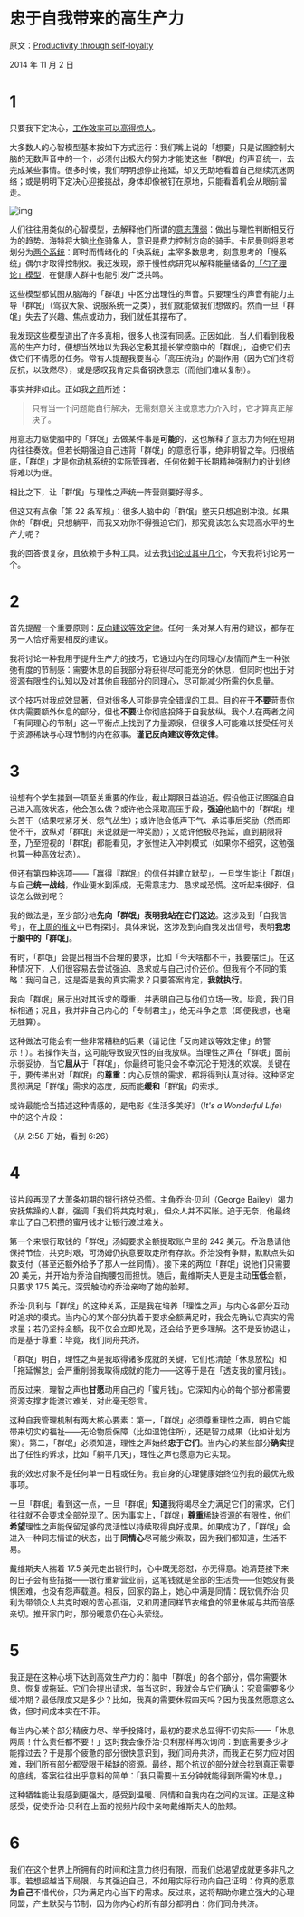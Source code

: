 # 忠于自我带来的高生产力

原文：[Productivity through self-loyalty](https://mindingourway.com/productivity-through-self-loyalty/)

2014 年 11 月 2 日

# 1

只要我下定决心，[工作效率可以高得惊人](http://lesswrong.com/lw/jg3/the_mechanics_of_my_recent_productivity/)。

大多数人的心智模型基本按如下方式运行：我们嘴上说的「想要」只是试图控制大脑的无数声音中的一个，必须付出极大的努力才能使这些「群氓」的声音统一，去完成某些事情。很多时候，我们明明想停止拖延，却又无助地看着自己继续沉迷网络；或是明明下定决心迎接挑战，身体却像被钉在原地，只能看着机会从眼前溜走。

![img](https://mindingourway.com/content/images/2016/03/PrettyRational_NotTheKing.jpg)

人们往往用类似的心智模型，去解释他们所谓的[意志薄弱](http://en.wikipedia.org/wiki/Akrasia)：做出与理性判断相反行为的趋势。海特将大脑[比作](http://en.wikipedia.org/wiki/The_Happiness_Hypothesis)骑象人，意识是费力控制方向的骑手。卡尼曼则将思考划分为[两个系统](http://en.wikipedia.org/wiki/Thinking,_Fast_and_Slow)：即时而情绪化的「快系统」主宰多数思考，刻意思考的「慢系统」偶尔才取得控制权。我还发现，源于慢性病研究以解释能量储备的[「勺子理论」模型](http://en.wikipedia.org/wiki/Spoon_theory)，在健康人群中也能引发广泛共鸣。

这些模型都试图从脑海的「群氓」中区分出理性的声音。只要理性的声音有能力主导「群氓」（驾驭大象、说服系统一之类），我们就能做我们想做的。然而一旦「群氓」失去了兴趣、焦点或动力，我们就任其摆布了。

我发现这些模型道出了许多真相，很多人也深有同感。正因如此，当人们看到我极高的生产力时，便想当然地以为我必定极其擅长掌控脑中的「群氓」，迫使它们去做它们不情愿的任务。常有人提醒我要当心「高压统治」的副作用（因为它们终将反抗，以致燃尽），或是感叹我肯定具备钢铁意志（而他们难以复制）。

事实并非如此。正如我[之前](https://mindingourway.com/self-signaling-the-ability-to-do-what-you-want/)所述：

> 只有当一个问题能自行解决，无需刻意关注或意志力介入时，它才算真正解决了。

用意志力驱使脑中的「群氓」去做某件事是**可能**的，这也解释了意志力为何在短期内往往奏效。但若长期强迫自己违背「群氓」的意愿行事，绝非明智之举。归根结底，「群氓」才是你动机系统的实际管理者，任何依赖于长期精神强制力的计划终将难以为继。

相比之下，让「群氓」与理性之声统一阵营则要好得多。

但这又有点像「第 22 条军规」：很多人脑中的「群氓」整天只想追剧冲浪。如果你的「群氓」只想躺平，而我又劝你不得强迫它们，那究竟该怎么实现高水平的生产力呢？

我的回答很复杂，且依赖于多种工具。过去我[讨论过其中几个](http://lesswrong.com/lw/jh0/deregulating_distraction_moving_towards_the_goal/)，今天我将讨论另一个。

# 2

首先提醒一个重要原则：[反向建议等效定律](http://slatestarcodex.com/2014/03/24/should-you-reverse-any-advice-you-hear/)。任何一条对某人有用的建议，都存在另一人恰好需要相反的建议。

我将讨论一种我用于提升生产力的技巧，它通过内在的同理心/友情而产生一种张弛有度的节制感：需要休息的自我部分将获得尽可能充分的休息，但同时也出于对资源有限性的认知以及对其他自我部分的同理心，尽可能减少所需的休息量。

这个技巧对我成效显著，但对很多人可能是完全错误的工具。目的在于**不要**苛责你体内需要额外休息的部分，但也**不要**让你彻底投降于自我放纵。我个人在两者之间「有同理心的节制」这一平衡点上找到了力量源泉，但很多人可能难以接受任何关于资源稀缺与心理节制的内在叙事。**谨记反向建议等效定律**。

# 3

设想有个学生接到一项至关重要的作业，截止期限日益迫近。假设他正试图强迫自己进入高效状态，他会怎么做？或许他会采取高压手段，**强迫**他脑中的「群氓」埋头苦干（结果咬紧牙关、怨气丛生）；或许他会低声下气、承诺事后奖励（然而即使不干，放纵对「群氓」来说就是一种奖励）；又或许他极尽拖延，直到期限将至，乃至短视的「群氓」都能看见，才张惶进入冲刺模式（如果你不细究，这勉强也算一种高效状态）。

但还有第四种选项——「赢得『群氓』的信任并建立默契」。一旦学生能让「群氓」与自己**统一战线**，作业便水到渠成，无需意志力、恳求或恐慌。这听起来很好，但该怎么做到呢？

我的做法是，至少部分地**先向「群氓」表明我站在它们这边**。这涉及到「自我信号」，在[上周的推文](https://mindingourway.com/self-signaling-the-ability-to-do-what-you-want/)中已有探讨。具体来说，这涉及到向自我发出信号，表明**我忠于脑中的「群氓」**。

有时，「群氓」会提出相当不合理的要求，比如「今天啥都不干，我要摆烂」。在这种情况下，人们很容易去尝试强迫、恳求或与自己讨价还价。但我有个不同的策略：我问自己，这是否是我的真实需求？只要答案肯定，**我就执行**。

我向「群氓」展示出对其诉求的尊重，并表明自己与他们立场一致。毕竟，我们目标相通；况且，我并非自己内心的「专制君主」，绝无斗争之意（即便我想，也毫无胜算）。

这种做法可能会有一些非常糟糕的后果（请记住「反向建议等效定律」的警示！）。若操作失当，这可能导致毁灭性的自我放纵。当理性之声在「群氓」面前示弱妥协，当它**屈从**于「群氓」，你最终可能只会不幸沉沦于短浅的欢娱。关键在于，要传递出对「群氓」的**尊重**：内心反馈的需求，都将得到认真对待。这种坚定贯彻满足「群氓」需求的态度，反而能**缓和**「群氓」的索求。

或许最能恰当描述这种情感的，是电影《生活多美好》（*It's a Wonderful Life*）中的这个片段：

（从 2:58 开始，看到 6:26）

# 4

该片段再现了大萧条初期的银行挤兑恐慌。主角乔治·贝利（George Bailey）竭力安抚焦躁的人群，强调「我们将共克时艰」，但众人并不买账。迫于无奈，他最终拿出了自己积攒的蜜月钱才让银行渡过难关。

第一个来银行取钱的「群氓」汤姆要求全额提取账户里的 242 美元。乔治恳请他保持节俭，共克时艰，可汤姆仍执意要取走所有存款。乔治没有争辩，默默点头如数支付（甚至还额外给予了那人一丝同情）。接下来的两位「群氓」说他们只需要 20 美元，并开始为乔治自掏腰包而担忧。随后，戴维斯夫人更是主动**压低**金额，只要求 17.5 美元。深受触动的乔治亲吻了她的脸颊。

乔治·贝利与「群氓」的这种关系，正是我在培养「理性之声」与内心各部分互动时追求的模式。当内心的某个部分执着于要求全额满足时，我会先确认它真实的需求量；若仍坚持全额，我不仅会立即兑现，还会给予更多理解。这不是妥协退让，而是基于尊重：毕竟，我们同舟共济。

「群氓」明白，理性之声是我取得诸多成就的关键，它们也清楚「休息放松」和「拖延懈怠」会严重削弱我取得成就的能力——这等于是在「透支我的蜜月钱」。

而反过来，理智之声也**甘愿**动用自己的「蜜月钱」。它深知内心的每个部分都需要资源支撑才能渡过难关，对此毫无怨言。

这种自我管理机制有两大核心要素：第一，「群氓」必须尊重理性之声，明白它能带来切实的福祉——无论物质保障（比如温饱住所），还是智力成果（比如计划方案）。第二，「群氓」必须知道，理性之声始终**忠于它们**。当内心的某些部分**确实**提出了任性的诉求，比如「躺平几天」，理性之声也愿意为它实现。

我的效忠对象不是任何单一日程或任务。我自身的心理健康始终位列我的最优先级事项。

一旦「群氓」看到这一点，一旦「群氓」**知道**我将竭尽全力满足它们的需求，它们往往就不会要求全部兑现了。因为事实上，「群氓」**尊重**稀缺资源的有限性，他们**希望**理性之声能保留足够的灵活性以持续取得良好成果。如果成功了，「群氓」会进入一种同志情谊的状态，出于**同情心**尽可能少索取，因为我们都知道，生活不易。

戴维斯夫人揣着 17.5 美元走出银行时，心中既无怨怼，亦无得意。她清楚接下来的日子会有些拮据——银行重新营业前，这笔钱就是全部的生活费——但她没有畏惧困难，也没有怨声载道。相反，回家的路上，她心中满是同情：既钦佩乔治·贝利为带领众人共克时艰的苦心孤诣，又和周遭同样节衣缩食的邻里休戚与共而倍感亲切。推开家门时，那份暖意仍在心头萦绕。

# 5

我正是在这种心境下达到高效生产力的：脑中「群氓」的各个部分，偶尔需要休息、恢复或拖延。它们会提出请求，每当这时，我就会与它们确认：究竟需要多少缓冲期？最低限度又是多少？比如，我真的需要休假四天吗？因为我虽然愿意这么做，但时间成本实在不菲。

每当内心某个部分精疲力尽、举手投降时，最初的要求总显得不切实际——「休息两周！什么责任都不要！」这时我会像乔治·贝利那样再次询问：到底需要多少才能撑过去？于是那个疲惫的部分很快意识到，我们同舟共济，而我正在努力应对困难，我们所有部分都受限于稀缺的资源。最终，那个抗议的部分就会找到真正需要的底线，答案往往出乎意料的简单：「我只需要十五分钟就能得到所需的休息。」

这种牺牲能让我感到更强大，感受到温暖、同情和自我内在之间的友谊。正是这种感受，促使乔治·贝利在上面的视频片段中亲吻戴维斯夫人的脸颊。

# 6

我们在这个世界上所拥有的时间和注意力终归有限，而我们总渴望成就更多非凡之事。若想超越当下局限，与其强迫自己，不如用实际行动向自己证明：你真的愿意**为自己**不惜代价，只为满足内心当下的需求。反过来，这将帮助你建立强大的心理同盟，产生默契与节制，因为你内心的所有部分都明白：你们同舟共济。